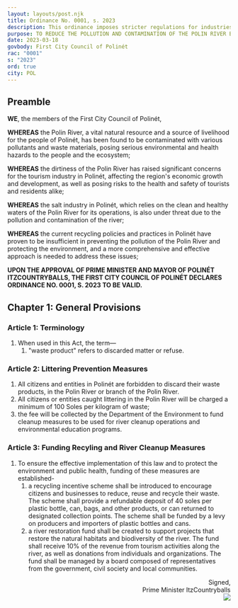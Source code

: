 ```yaml
---
layout: layouts/post.njk
title: Ordinance No. 0001, s. 2023
description: This ordinance imposes stricter regulations for industries and individuals in Polinét to reduce pollution and contamination of the Polin River.
purpose: TO REDUCE THE POLLUTION AND CONTAMINATION OF THE POLIN RIVER BY IMPOSING STRICTER REGULATIONS ON INDUSTRIES AND INDIVIDUALS THAT DISCHARGE WASTE MATERIALS INTO THE RIVER.
date: 2023-03-18
govbody: First City Council of Polinét
rac: "0001"
s: "2023"
ord: true
city: POL
---
```


## Preamble
<p>
<b><span class="text-3xl font-bold">W</span>E</b>, the members of the First City Council of Polinét,

**WHEREAS** the Polin River, a vital natural resource and a source of livelihood for the people of Polinét, has been found to be contaminated with various pollutants and waste materials, posing serious environmental and health hazards to the people and the ecosystem;

**WHEREAS** the dirtiness of the Polin River has raised significant concerns for the tourism industry in Polinét, affecting the region's economic growth and development, as well as posing risks to the health and safety of tourists and residents alike;

**WHEREAS** the salt industry in Polinét, which relies on the clean and healthy waters of the Polin River for its operations, is also under threat due to the pollution and contamination of the river;

**WHEREAS** the current recycling policies and practices in Polinét have proven to be insufficient in preventing the pollution of the Polin River and protecting the environment, and a more comprehensive and effective approach is needed to address these issues;

**UPON THE APPROVAL OF PRIME MINISTER AND MAYOR OF POLINÉT ITZCOUNTRYBALLS, THE FIRST CITY COUNCIL OF POLINÉT DECLARES ORDINANCE NO. 0001, S. 2023 TO BE VALID.**
</p>

## Chapter 1: General Provisions

### Article 1: Terminology
<ol class="numeral">
    <li>When used in this Act, the term—
        <ol class="alpha list-inside">
            <li>"waste product" refers to discarded matter or refuse.</li>
        </ol>
    </li>
</ol>

### Article 2: Littering Prevention Measures
<ol class="numeral">
	<li>All citizens and entities in Polinét are forbidden to discard their waste products, in the Polin River or branch of the Polin River.</li>
	<li>All citizens or entities caught littering in the Polin River will be charged a minimum of 100 Soles per kilogram of waste;</li>
	<li>the fee will be collected by the Department of the Environment to fund cleanup measures to be used for river cleanup operations and environmental education programs.</li>
</ol>

### Article 3: Funding Recyling and River Cleanup Measures
<ol class="numeral">
	<li>To ensure the effective implementation of this law and to protect the environment and public health, funding of these measures are established-
		<ol class="alpha list-inside">
			<li>a recycling incentive scheme shall be introduced to encourage citizens and businesses to reduce, reuse and recycle their waste. The scheme shall provide a refundable deposit of 40 soles per plastic bottle, can, bags, and other products, or can returned to designated collection points. The scheme shall be funded by a levy on producers and importers of plastic bottles and cans.</li>
			<li>a river restoration fund shall be created to support projects that restore the natural habitats and biodiversity of the river. The fund shall receive 10% of the revenue from tourism activities along the river, as well as donations from individuals and organizations. The fund shall be managed by a board composed of representatives from the government, civil society and local communities.</li>
		</ol>
	</li>
</ol>

<div class="grid" style="text-align:right;">
    Signed,
    <div class="block">
        Prime Minister ItzCountryballs<br>
        <img src="/assets/img/Itz-sig.png" class="h-12 w-auto float-right block">
    </div>
</div>